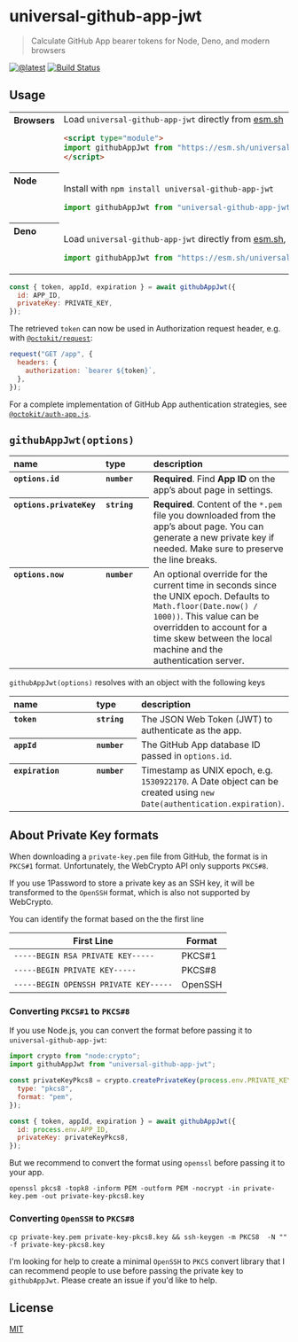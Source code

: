 # universal-github-app-jwt

> Calculate GitHub App bearer tokens for Node, Deno, and modern browsers

[![@latest](https://img.shields.io/npm/v/universal-github-app-jwt)](https://www.npmjs.com/universal-github-app-jwt)
[![Build Status](https://github.com/gr2m/universal-github-app-jwt/workflows/Test/badge.svg)](https://github.com/gr2m/universal-github-app-jwt/actions?query=workflow%3ATest+branch%3Amaster)

## Usage

<table>
<tbody valign=top align=left>
<tr><th>
Browsers
</th><td width=100%>
Load <code>universal-github-app-jwt</code> directly from <a href="https://esm.sh">esm.sh</a>
        
```html
<script type="module">
import githubAppJwt from "https://esm.sh/universal-github-app-jwt";
</script>
```

</td></tr>
<tr><th>
Node
</th><td>

Install with <code>npm install universal-github-app-jwt</code>

```js
import githubAppJwt from "universal-github-app-jwt";
```

</td></tr>
<tr><th>
Deno
</th><td>

Load <code>universal-github-app-jwt</code> directly from <a href="https://esm.sh">esm.sh</a>, including types.

```js
import githubAppJwt from "https://esm.sh/universal-github-app-jwt";
```

</td></tr>
</tbody>
</table>

```js
const { token, appId, expiration } = await githubAppJwt({
  id: APP_ID,
  privateKey: PRIVATE_KEY,
});
```

The retrieved `token` can now be used in Authorization request header, e.g. with [`@octokit/request`](https://github.com/octokit/request.js/#readme):

```js
request("GET /app", {
  headers: {
    authorization: `bearer ${token}`,
  },
});
```

For a complete implementation of GitHub App authentication strategies, see [`@octokit/auth-app.js`](https://github.com/octokit/auth-app.js/#readme).

## `githubAppJwt(options)`

<table width="100%">
  <thead align=left>
    <tr>
      <th width=150>
        name
      </th>
      <th width=70>
        type
      </th>
      <th>
        description
      </th>
    </tr>
  </thead>
  <tbody align=left valign=top>
    <tr>
      <th>
        <code>options.id</code>
      </th>
      <th>
        <code>number</code>
      </th>
      <td>
        <strong>Required</strong>. Find <strong>App ID</strong> on the app’s about page in settings.
      </td>
    </tr>
    <tr>
      <th>
        <code>options.privateKey</code>
      </th>
      <th>
        <code>string</code>
      </th>
      <td>
        <strong>Required</strong>. Content of the <code>*.pem</code> file you downloaded from the app’s about page. You can generate a new private key if needed. Make sure to preserve the line breaks.
      </td>
    </tr>
    <tr>
      <th>
        <code>options.now</code>
      </th>
      <th>
        <code>number</code>
      </th>
      <td>
        An optional override for the current time in seconds since the UNIX epoch. Defaults to <code>Math.floor(Date.now() / 1000))</code>. This value can be overridden to account for a time skew between the local machine and the authentication server.
      </td>
    </tr>
  </tbody>
</table>

`githubAppJwt(options)` resolves with an object with the following keys

<table width="100%">
  <thead align=left>
    <tr>
      <th width=150>
        name
      </th>
      <th width=70>
        type
      </th>
      <th>
        description
      </th>
    </tr>
  </thead>
  <tbody align=left valign=top>
    <tr>
      <th>
        <code>token</code>
      </th>
      <th>
        <code>string</code>
      </th>
      <td>
        The JSON Web Token (JWT) to authenticate as the app.
      </td>
    </tr>
    <tr>
      <th>
        <code>appId</code>
      </th>
      <th>
        <code>number</code>
      </th>
      <td>
        The GitHub App database ID passed in <code>options.id</code>.
      </td>
    </tr>
    <tr>
      <th>
        <code>expiration</code>
      </th>
      <th>
        <code>number</code>
      </th>
      <td>
        Timestamp as UNIX epoch, e.g. <code>1530922170</code>. A Date object can be created using <code>new Date(authentication.expiration)</code>.
      </td>
    </tr>
  </tbody>
</table>

<!-- do not remove this anchor, it's used in error messages -->

<a name="private-key-formats"></a>

## About Private Key formats

When downloading a `private-key.pem` file from GitHub, the format is in `PKCS#1` format. Unfortunately, the WebCrypto API only supports `PKCS#8`.

If you use 1Password to store a private key as an SSH key, it will be transformed to the `OpenSSH` format, which is also not supported by WebCrypto.

You can identify the format based on the the first line

| First Line                            | Format  |
| ------------------------------------- | ------- |
| `-----BEGIN RSA PRIVATE KEY-----`     | PKCS#1  |
| `-----BEGIN PRIVATE KEY-----`         | PKCS#8  |
| `-----BEGIN OPENSSH PRIVATE KEY-----` | OpenSSH |

### Converting `PKCS#1` to `PKCS#8`

If you use Node.js, you can convert the format before passing it to `universal-github-app-jwt`:

```js
import crypto from "node:crypto";
import githubAppJwt from "universal-github-app-jwt";

const privateKeyPkcs8 = crypto.createPrivateKey(process.env.PRIVATE_KEY).export({
  type: "pkcs8",
  format: "pem",
});

const { token, appId, expiration } = await githubAppJwt({
  id: process.env.APP_ID,
  privateKey: privateKeyPkcs8,
});
```

But we recommend to convert the format using `openssl` before passing it to your app.

```
openssl pkcs8 -topk8 -inform PEM -outform PEM -nocrypt -in private-key.pem -out private-key-pkcs8.key
```

### Converting `OpenSSH` to `PKCS#8`

```
cp private-key.pem private-key-pkcs8.key && ssh-keygen -m PKCS8  -N "" -f private-key-pkcs8.key
```

I'm looking for help to create a minimal `OpenSSH` to `PKCS` convert library that I can recommend people to use before passing the private key to `githubAppJwt`. Please create an issue if you'd like to help.

## License

[MIT](LICENSE)
